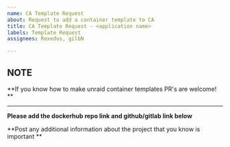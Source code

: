 ```yaml
---
name: CA Template Request
about: Request to add a container template to CA
title: CA Template Request - <application name>
labels: Template Request
assignees: Roxedus, gilbN

---
```


## NOTE
 **If you know how to make unraid container templates PR's are welcome! **

***

**Please add the dockerhub repo link and github/gitlab link below**
<link here>

**Post any additional information about the project that you know is important **
<info here>
